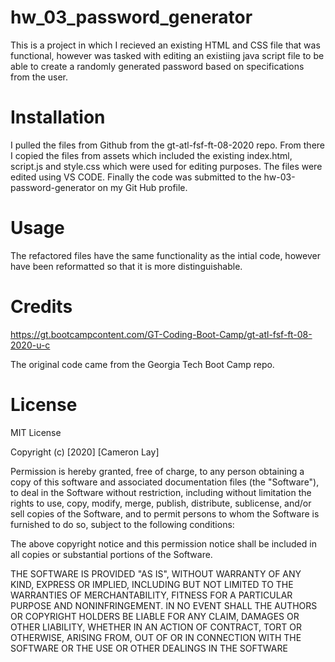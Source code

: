 # hw_03_password_generator
This is a project in which I recieved an existing HTML and CSS file that was functional, however was tasked with editing an existiing java script file to be able to create a randomly generated password based on specifications from the user.

# Installation

I pulled the files from Github from the gt-atl-fsf-ft-08-2020 repo. From there I copied the files from assets which included the existing index.html, script.js and style.css which were used for editing purposes. The files were edited using VS CODE. Finally the code was submitted to the hw-03-password-generator on my Git Hub profile.

# Usage
The refactored files have the same functionality as the intial code, however have been reformatted so that it is more distinguishable. 

# Credits
https://gt.bootcampcontent.com/GT-Coding-Boot-Camp/gt-atl-fsf-ft-08-2020-u-c

The original code came from the Georgia Tech Boot Camp repo.

# License
MIT License

Copyright (c) [2020] [Cameron Lay]

Permission is hereby granted, free of charge, to any person obtaining a copy
of this software and associated documentation files (the "Software"), to deal
in the Software without restriction, including without limitation the rights
to use, copy, modify, merge, publish, distribute, sublicense, and/or sell
copies of the Software, and to permit persons to whom the Software is
furnished to do so, subject to the following conditions:

The above copyright notice and this permission notice shall be included in all
copies or substantial portions of the Software.

THE SOFTWARE IS PROVIDED "AS IS", WITHOUT WARRANTY OF ANY KIND, EXPRESS OR
IMPLIED, INCLUDING BUT NOT LIMITED TO THE WARRANTIES OF MERCHANTABILITY,
FITNESS FOR A PARTICULAR PURPOSE AND NONINFRINGEMENT. IN NO EVENT SHALL THE
AUTHORS OR COPYRIGHT HOLDERS BE LIABLE FOR ANY CLAIM, DAMAGES OR OTHER
LIABILITY, WHETHER IN AN ACTION OF CONTRACT, TORT OR OTHERWISE, ARISING FROM,
OUT OF OR IN CONNECTION WITH THE SOFTWARE OR THE USE OR OTHER DEALINGS IN THE
SOFTWARE